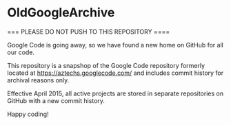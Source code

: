 # OldGoogleArchive

=== PLEASE DO NOT PUSH TO THIS REPOSITORY ====

Google Code is going away, so we have found a new home on GitHub for all our code.

This repository is a snapshop of the Google Code repository formerly located at https://aztechs.googlecode.com/ 
and includes commit history for archival reasons only.

Effective April 2015, all active projects are stored in separate repositories on GitHub with a new commit history.

Happy coding!
